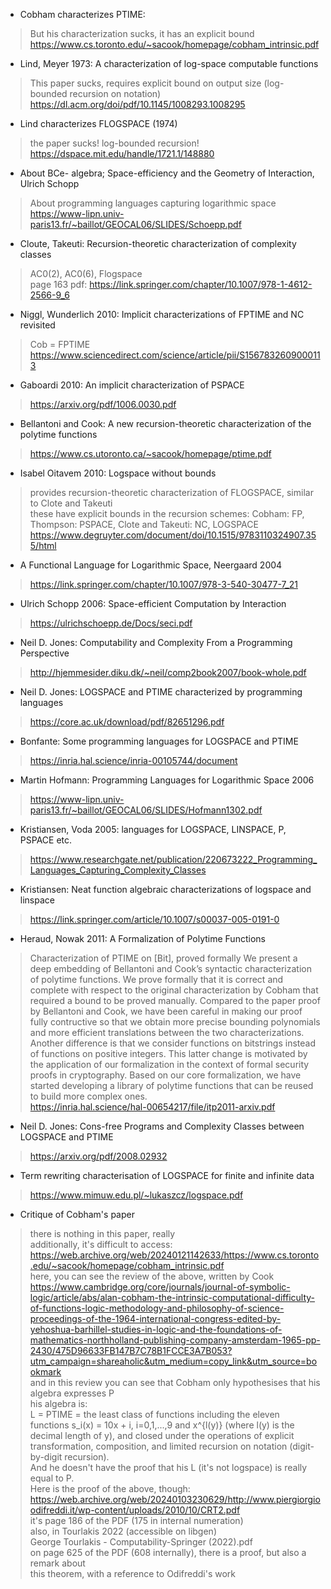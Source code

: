 - Cobham characterizes PTIME:
> But his characterization sucks, it has an explicit bound  
> https://www.cs.toronto.edu/~sacook/homepage/cobham_intrinsic.pdf

- Lind, Meyer 1973: A characterization of log-space computable functions
> This paper sucks, requires explicit bound on output size (log-bounded recursion on notation)  
> https://dl.acm.org/doi/pdf/10.1145/1008293.1008295

- Lind characterizes FLOGSPACE (1974)
> the paper sucks! log-bounded recursion!  
> https://dspace.mit.edu/handle/1721.1/148880

- About BCe- algebra; Space-efficiency and the Geometry of Interaction, Ulrich Schopp
> About programming languages capturing logarithmic space
> https://www-lipn.univ-paris13.fr/~baillot/GEOCAL06/SLIDES/Schoepp.pdf

- Cloute, Takeuti: Recursion-theoretic characterization of complexity classes
> AC0(2), AC0(6), Flogspace  
> page 163 pdf: https://link.springer.com/chapter/10.1007/978-1-4612-2566-9_6

- Niggl, Wunderlich 2010: Implicit characterizations of FPTIME and NC revisited
> Cob = FPTIME
> https://www.sciencedirect.com/science/article/pii/S1567832609000113

- Gaboardi 2010: An implicit characterization of PSPACE
> https://arxiv.org/pdf/1006.0030.pdf

- Bellantoni and Cook: A new recursion-theoretic characterization of the polytime functions
> https://www.cs.utoronto.ca/~sacook/homepage/ptime.pdf

- Isabel Oitavem 2010: Logspace without bounds
> provides recursion-theoretic characterization of FLOGSPACE, similar to Clote and Takeuti  
> these have explicit bounds in the recursion schemes: Cobham: FP, Thompson: PSPACE, Clote and Takeuti: NC, LOGSPACE  
> https://www.degruyter.com/document/doi/10.1515/9783110324907.355/html

- A Functional Language for Logarithmic Space, Neergaard 2004
> https://link.springer.com/chapter/10.1007/978-3-540-30477-7_21

- Ulrich Schopp 2006: Space-efficient Computation by Interaction
> https://ulrichschoepp.de/Docs/seci.pdf

- Neil D. Jones: Computability and Complexity From a Programming Perspective
> http://hjemmesider.diku.dk/~neil/comp2book2007/book-whole.pdf

- Neil D. Jones: LOGSPACE and PTIME characterized by programming languages
> https://core.ac.uk/download/pdf/82651296.pdf

- Bonfante: Some programming languages for LOGSPACE and PTIME
> https://inria.hal.science/inria-00105744/document

- Martin Hofmann: Programming Languages for Logarithmic Space 2006
> https://www-lipn.univ-paris13.fr/~baillot/GEOCAL06/SLIDES/Hofmann1302.pdf

- Kristiansen, Voda 2005: languages for LOGSPACE, LINSPACE, P, PSPACE etc.
> https://www.researchgate.net/publication/220673222_Programming_Languages_Capturing_Complexity_Classes

- Kristiansen: Neat function algebraic characterizations of logspace and linspace
> https://link.springer.com/article/10.1007/s00037-005-0191-0

- Heraud, Nowak 2011: A Formalization of Polytime Functions
> Characterization of PTIME on [Bit], proved formally
> We present a deep embedding of Bellantoni and Cook’s syntactic characterization of polytime functions. We prove formally that it is correct and complete with respect to the original characterization by Cobham that required a bound to be proved manually. Compared to the paper proof
by Bellantoni and Cook, we have been careful in making our proof fully contructive so that we obtain more precise bounding polynomials and more efficient translations between the two characterizations. Another difference is that we consider functions on bitstrings instead of functions on positive integers. This latter change is motivated by the application of our formalization in the context of formal security proofs in cryptography. Based on our core formalization, we have started developing a library of polytime functions that can be reused to build more complex ones.  
> https://inria.hal.science/hal-00654217/file/itp2011-arxiv.pdf

- Neil D. Jones: Cons-free Programs and Complexity Classes between LOGSPACE and PTIME
> https://arxiv.org/pdf/2008.02932

- Term rewriting characterisation of LOGSPACE for finite and infinite data
> https://www.mimuw.edu.pl/~lukaszcz/logspace.pdf

- Critique of Cobham's paper
> there is nothing in this paper, really  
> additionally, it's difficult to access:  
> https://web.archive.org/web/20240121142633/https://www.cs.toronto.edu/~sacook/homepage/cobham_intrinsic.pdf  
> here, you can see the review of the above, written by Cook  
> https://www.cambridge.org/core/journals/journal-of-symbolic-logic/article/abs/alan-cobham-the-intrinsic-computational-difficulty-of-functions-logic-methodology-and-philosophy-of-science-proceedings-of-the-1964-international-congress-edited-by-yehoshua-barhillel-studies-in-logic-and-the-foundations-of-mathematics-northholland-publishing-company-amsterdam-1965-pp-2430/475D96633FB147B7C78B1FCCE3A7B053?utm_campaign=shareaholic&utm_medium=copy_link&utm_source=bookmark  
> and in this review you can see that Cobham only hypothesises that his algebra expresses P  
> his algebra is:  
> L = PTIME = the least class of functions including the eleven functions s_i(x) = 10x + i, i=0,1,...,9 and x^{l(y)} (where l(y) is the decimal length of y), and closed under the operations of explicit transformation, composition, and limited recursion on notation (digit-by-digit recursion).  
> And he doesn't have the proof that his L (it's not logspace) is really equal to P.  
> Here is the proof of the above, though:  
> https://web.archive.org/web/20240103230629/http://www.piergiorgioodifreddi.it/wp-content/uploads/2010/10/CRT2.pdf  
> it's page 186 of the PDF (175 in internal numeration)  
> also, in Tourlakis 2022 (accessible on libgen)  
> George Tourlakis - Computability-Springer (2022).pdf  
> on page 625 of the PDF (608 internally), there is a proof, but also a remark about  
> this theorem, with a reference to Odifreddi's work